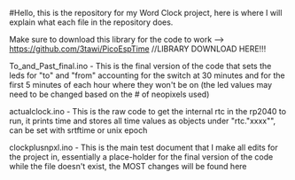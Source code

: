 #Hello, this is the repository for my Word Clock project, here is where I will explain what each file in the repository does.

Make sure to download this library for the code to work --> https://github.com/3tawi/PicoEspTime //LIBRARY DOWNLOAD HERE!!!

To_and_Past_final.ino - This is the final version of the code that sets the leds for "to" and "from" accounting for the switch at 30 minutes and for the first 5 minutes of each hour where they won't be on (the led values may need to be changed based on the # of neopixels used)

actualclock.ino - This is the raw code to get the internal rtc in the rp2040 to run, it prints time and stores all time values as objects under "rtc."xxxx"", can be set with  srtftime or unix epoch

clockplusnpxl.ino - This is the main test document that I make all edits for the project in, essentially a place-holder for the final version of the code while the file doesn't exist, the MOST changes will be found here
